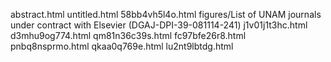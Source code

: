 abstract.html
untitled.html
58bb4vh5l4o.html
figures/List of UNAM journals under contract with Elsevier (DGAJ-DPI-39-081114-241)
j1v01j1t3hc.html
d3mhu9og774.html
qm81n36c39s.html
fc97bfe26r8.html
pnbq8nsprmo.html
qkaa0q769e.html
lu2nt9lbtdg.html